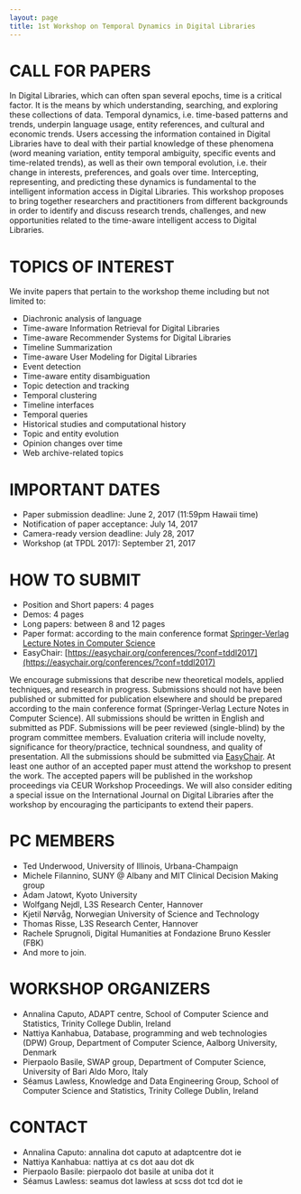 ```yaml
---
layout: page
title: 1st Workshop on Temporal Dynamics in Digital Libraries
---
```


# CALL FOR PAPERS

In Digital Libraries, which can often span several epochs, time is a critical factor. It is the means by which understanding, searching, and exploring these collections of data.
Temporal dynamics, i.e. time-based patterns and trends, underpin language usage, entity references, and cultural and economic trends. Users accessing the information contained in Digital Libraries have to deal with their partial knowledge of these phenomena (word meaning variation, entity temporal ambiguity, specific events and time-related trends), as well as their own temporal evolution, i.e. their change in interests, preferences, and goals over time. Intercepting, representing, and predicting these dynamics is fundamental to the intelligent information access in Digital Libraries.
This workshop proposes to bring together researchers and practitioners from different backgrounds in order to identify and discuss research trends, challenges, and new opportunities related to the time-aware intelligent access to Digital Libraries.



# TOPICS OF INTEREST

We invite papers that pertain to the workshop theme including but not limited to:

- Diachronic analysis of language
- Time-aware Information Retrieval for Digital Libraries
- Time-aware Recommender Systems for Digital Libraries
- Timeline Summarization
- Time-aware User Modeling for Digital Libraries
- Event detection
- Time-aware entity disambiguation
- Topic detection and tracking
- Temporal clustering
- Timeline interfaces
- Temporal queries
- Historical studies and computational history
- Topic and entity evolution
- Opinion changes over time
- Web archive-related topics



# IMPORTANT DATES

* Paper submission deadline: June 2, 2017 (11:59pm Hawaii time)
* Notification of paper acceptance: July 14, 2017
* Camera-ready version deadline: July 28, 2017
* Workshop (at TPDL 2017): September 21, 2017

# HOW TO SUBMIT

* Position and Short papers: 4 pages
* Demos: 4 pages
* Long papers: between 8 and 12 pages
* Paper format: according to the main conference format [Springer-Verlag Lecture Notes in Computer Science](http://www.springer.com/computer/lncs?SGWID=0-164-6-793341-0)
* EasyChair: [https://easychair.org/conferences/?conf=tddl2017](https://easychair.org/conferences/?conf=tddl2017)

We encourage submissions that describe new theoretical models, applied techniques, and research in progress.
Submissions should not have been published or submitted for publication elsewhere and should be prepared according to the main conference format (Springer-Verlag Lecture Notes in Computer Science).
All submissions should be written in English and submitted as PDF.
Submissions will be peer reviewed (single-blind) by the program committee members.
Evaluation criteria will include novelty, significance for theory/practice, technical soundness, and quality of presentation.
All the submissions should be submitted via [EasyChair](https://easychair.org/conferences/?conf=tddl2017).
At least one author of an accepted paper must attend the workshop to present the work.
The accepted papers will be published in the workshop proceedings via CEUR Workshop Proceedings.
We will also consider editing a special issue on the International Journal on Digital Libraries after the workshop by encouraging the participants to extend their papers.



# PC MEMBERS

  - Ted Underwood, University of Illinois, Urbana-Champaign
  - Michele Filannino, SUNY @ Albany and MIT Clinical Decision Making group
  - Adam Jatowt, Kyoto University
  - Wolfgang Nejdl, L3S Research Center, Hannover
  - Kjetil Nørvåg, Norwegian University of Science and Technology 
  - Thomas Risse, L3S Research Center, Hannover
  - Rachele Sprugnoli, Digital Humanities at Fondazione Bruno Kessler (FBK)
  - And more to join.

# WORKSHOP ORGANIZERS

- Annalina Caputo, ADAPT centre, School of Computer Science and Statistics, Trinity College Dublin, Ireland
- Nattiya Kanhabua, Database, programming and web technologies (DPW) Group, Department of Computer Science, Aalborg University, Denmark
- Pierpaolo Basile, SWAP group, Department of Computer Science, University of Bari Aldo Moro, Italy
- Séamus Lawless, Knowledge and Data Engineering Group, School of Computer Science and Statistics, Trinity College Dublin, Ireland

# CONTACT

- Annalina Caputo: annalina dot caputo at adaptcentre dot ie
- Nattiya Kanhabua: nattiya at cs dot aau dot dk
- Pierpaolo Basile: pierpaolo dot basile at uniba dot it
- Séamus Lawless: seamus dot lawless at scss dot tcd dot ie
